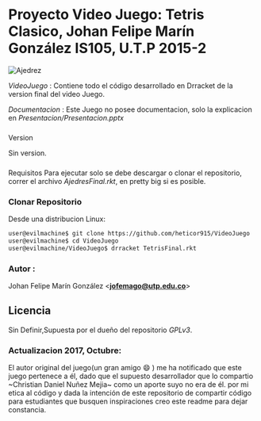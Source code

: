 # Proyecto Video Juego: Tetris Clasico, Johan Felipe Marín González IS105, U.T.P 2015-2

![Ajedrez](http://www.rtv.org.mx/masdeportes/wp-content/uploads/sites/4/2015/04/ajedrez-de-maestro.jpg)


*VideoJuego*
 : Contiene todo el código desarrollado en Drracket de la version final del video Juego.

*Documentacion*
 : Este Juego no posee documentacion, solo la explicacion en *Presentacion/Presentacion.pptx*


###
Version

Sin version.

### 
Requisitos
Para ejecutar solo se debe descargar o clonar el repositorio, correr el archivo *AjedresFinal.rkt*, en pretty big si es posible.

### Clonar Repositorio
Desde una distribucion Linux:

```sh
user@evilmachine$ git clone https://github.com/heticor915/VideoJuego
user@evilmachine$ cd VideoJuego
user@evilmachine/VideoJuego$ drracket TetrisFinal.rkt
```

### Autor :
Johan Felipe Marín González <**jofemago@utp.edu.co**>

Licencia
----
Sin Definir,Supuesta por el dueño del repositorio *GPLv3*. 

### Actualizacion 2017, Octubre:
El autor original del juego(un gran amigo :smile: ) me ha notificado que este juego pertenece a él, 
dado que el supuesto desarrollador que lo compartio ~Christian Daniel Nuñez Mejia~ como un aporte 
suyo no era de él. por mi etica al código y dada la intención de este repositorio de compartir 
código para estudiantes que busquen inspiraciones creo este readme para dejar constancia. 


